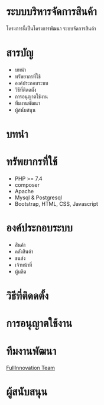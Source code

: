 # ระบบบริหารจัดการสินค้า
โครงการนี้เป็นโครงการพัฒนา ระบบจัดการสินค้า 

# สารบัญ
* บทนำ
* ทรัพยากรที่ใช้
* องค์ประกอบระบบ
* วิธีที่ติดดตั้ง
* การอนุญาตใช้งาน
* ทีมงานพัฒนา
* ผู้สนับสนุน

# บทนำ




# ทรัพยากรที่ใช้
* PHP >= 7.4
* composer
* Apache
* Mysql & Postgresql
* Bootstrap, HTML, CSS, Javascript




# องค์ประกอบระบบ
* สินค้า
* คลังสินค้า
* ขนส่ง
* เจ้าหน้าที่
* ผู้ผลิต



# วิธีที่ติดดตั้ง





# การอนุญาตใช้งาน







# ทีมงานพัฒนา
<a href="https://innovationfull.herokuapp.com">FullInnovation Team </a>



# ผู้สนับสนุน



